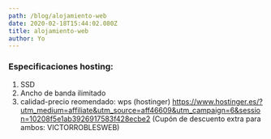 ```yaml
---
path: /blog/alojamiento-web
date: 2020-02-18T15:44:02.080Z
title: alojamiento-web
author: Yo
---
```


### Especificaciones hosting:

1. SSD
2. Ancho de banda ilimitado
3. calidad-precio reomendado: wps (hostinger)
	https://www.hostinger.es/?utm_medium=affiliate&utm_source=aff46609&utm_campaign=6&session=10208f5e1ab3926917583f428ecbe2
	(Cupón de descuento extra para ambos: VICTORROBLESWEB)